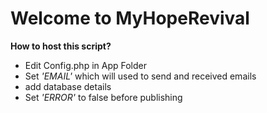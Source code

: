 # Welcome to MyHopeRevival

**How to host this script?**

- Edit Config.php in App Folder
- Set _'EMAIL'_ which will used to send and received emails
- add database details
- Set _'ERROR'_ to false before publishing
